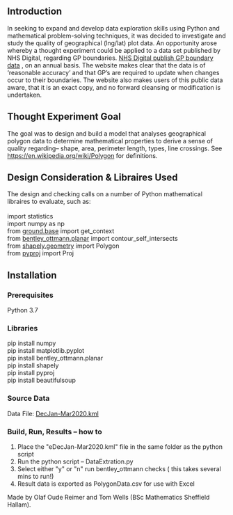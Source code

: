 ## Introduction</br>
In seeking to expand and develop data exploration skills using Python and mathematical problem-solving techniques, it was decided to investigate and study the quality of geographical (lng/lat) plot data.  An opportunity arose whereby a thought experiment could be applied to a data set published by NHS Digital, regarding GP boundaries.
[NHS Digital publish GP boundary data](https://digital.nhs.uk/data-and-information/data-collections-and-data-sets/data-collections/general-practice-data-collections) , on an annual basis. The website makes clear that the data is of ‘reasonable accuracy’ and that GP’s are required to update when changes occur to their boundaries.  The website also makes users of this public data aware, that it is an exact copy, and no forward cleansing or modification is undertaken.</br>

## Thought Experiment Goal
The goal was to design and build a model that analyses geographical polygon data to determine mathematical properties to derive a sense of quality regarding– shape, area, perimeter length, types, line crossings. See https://en.wikipedia.org/wiki/Polygon for definitions.</br>

## Design Consideration & Libraires Used
The design and checking calls on a number of Python mathematical libraires to evaluate, such as:</br></br>
import statistics</br>
import numpy as np</br>
from [ground.base](https://pypi.org/project/bentley-ottmann/) import get_context</br>
from [bentley_ottmann.planar](https://pypi.org/project/bentley-ottmann/) import contour_self_intersects</br>
from [shapely.geometry](https://pypi.org/project/Shapely/) import Polygon</br>
from [pyproj]( https://pyproj4.github.io/pyproj/stable/index.html) import Proj</br>

## Installation
### Prerequisites
Python 3.7</br>
### Libraries
pip install numpy</br>
pip install matplotlib.pyplot</br>
pip install bentley_ottmann.planar</br>
pip install shapely</br>
pip install pyproj</br>
pip install beautifulsoup</br>

### Source Data
Data File: [DecJan-Mar2020.kml](https://files.digital.nhs.uk/assets/eDEC/eDecJan-Mar2020.kml)</br>

### Build, Run, Results – how to
1. Place the "eDecJan-Mar2020.kml" file in the same folder as the python script
2. Run the python script – DataExtration.py
3. Select either "y" or "n" run bentley_ottmann checks ( this takes several mins to run!)
4. Result data is exported as PolygonData.csv for use with Excel

Made by Olaf Oude Reimer and Tom Wells (BSc Mathematics Sheffield Hallam).
